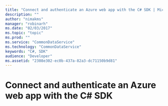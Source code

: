 ```yaml
---
title: "Connect and authenticate an Azure web app with the C# SDK | Microsoft Docs"
description: ""
author: "nimakms"
manager: "robinarh"
ms.date: "02/03/2017"
ms.topic: "topic"
ms.prod: ""
ms.service: "CommonDataService"
ms.technology: "CommonDataService"
keywords: "C#, SDK"
audience: "Developer"
ms.assetid: "2308e302-ec0b-437a-82a3-dc71150b9d81"
---
```


# Connect and authenticate an Azure web app with the C# SDK
